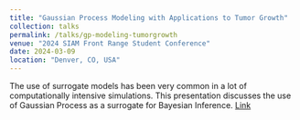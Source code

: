 ```yaml
---
title: "Gaussian Process Modeling with Applications to Tumor Growth"
collection: talks
permalink: /talks/gp-modeling-tumorgrowth
venue: "2024 SIAM Front Range Student Conference"
date: 2024-03-09
location: "Denver, CO, USA"
---
```


The use of surrogate models has been very common in a lot of computationally intensive simulations. This presentation discusses the use of Gaussian Process as a surrogate for Bayesian Inference. [Link](https://drive.google.com/file/d/1enviJITu3Jy9gCgngkj_SE6NoSb3TNpC/view?usp=drive_link)
